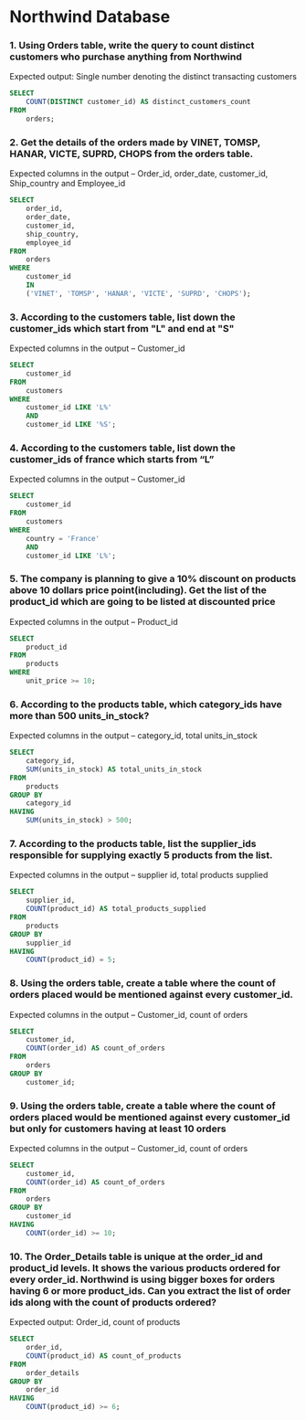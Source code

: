 # Northwind Database

### 1. Using Orders table, write the query to count distinct customers who purchase anything from Northwind
Expected output: Single number denoting the distinct transacting customers

```sql
SELECT
    COUNT(DISTINCT customer_id) AS distinct_customers_count
FROM 
    orders;
```

### 2. Get the details of the orders made by VINET, TOMSP, HANAR, VICTE, SUPRD, CHOPS from the orders table.
Expected columns in the output – Order_id, order_date, customer_id, Ship_country and Employee_id

```sql
SELECT
    order_id, 
    order_date, 
    customer_id, 
    ship_country, 
    employee_id
FROM 
    orders
WHERE
    customer_id
    IN
    ('VINET', 'TOMSP', 'HANAR', 'VICTE', 'SUPRD', 'CHOPS');
```

### 3. According to the customers table, list down the customer_ids which start from "L" and end at "S"
Expected columns in the output – Customer_id

```sql
SELECT
    customer_id
FROM 
    customers
WHERE
    customer_id LIKE 'L%'
    AND
    customer_id LIKE '%S';
```

### 4.	According to the customers table, list down the customer_ids of france which starts from “L”
Expected columns in the output – Customer_id

```sql
SELECT
    customer_id
FROM 
    customers
WHERE
    country = 'France'
    AND
    customer_id LIKE 'L%';
```

### 5. The company is planning to give a 10% discount on products above 10 dollars price point(including). Get the list of the product_id which are going to be listed at discounted price
Expected columns in the output – Product_id

```sql
SELECT
    product_id
FROM 
    products
WHERE
    unit_price >= 10;
```

### 6.	According to the products table, which category_ids have more than 500 units_in_stock?
Expected columns in the output – category_id, total units_in_stock

```sql
SELECT
    category_id, 
    SUM(units_in_stock) AS total_units_in_stock
FROM 
    products
GROUP BY
    category_id
HAVING
    SUM(units_in_stock) > 500;
```

### 7. According to the products table, list the supplier_ids responsible for supplying exactly 5 products from the list.
Expected columns in the output –  supplier id, total products supplied

```sql
SELECT
    supplier_id, 
    COUNT(product_id) AS total_products_supplied
FROM 
    products
GROUP BY
    supplier_id
HAVING
    COUNT(product_id) = 5;
```

### 8. Using the orders table, create a table where the count of orders placed would be mentioned against every customer_id.
Expected columns in the output – Customer_id, count of orders

```sql
SELECT
    customer_id, 
    COUNT(order_id) AS count_of_orders
FROM
    orders
GROUP BY
    customer_id;
```

### 9.	Using the orders table, create a table where the count of orders placed would be mentioned against every customer_id but only for customers having at least 10 orders
Expected columns in the output – Customer_id, count of orders

```sql
SELECT
    customer_id, 
    COUNT(order_id) AS count_of_orders
FROM
    orders
GROUP BY
    customer_id
HAVING
    COUNT(order_id) >= 10;
```

### 10.	The Order_Details table is unique at the order_id and product_id levels. It shows the various products ordered for every order_id. Northwind is using bigger boxes for orders having 6 or more product_ids. Can you extract the list of order ids along with the count of products ordered?
Expected output: Order_id, count of products

```sql
SELECT
    order_id, 
    COUNT(product_id) AS count_of_products
FROM
    order_details
GROUP BY
    order_id
HAVING
    COUNT(product_id) >= 6;
```
